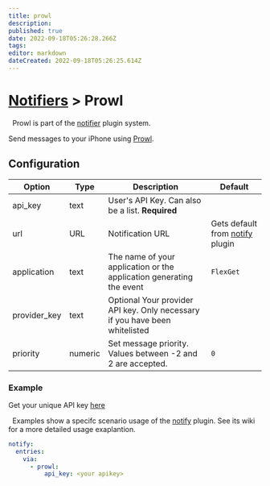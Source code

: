 ```yaml
---
title: prowl
description: 
published: true
date: 2022-09-18T05:26:28.266Z
tags: 
editor: markdown
dateCreated: 2022-09-18T05:26:25.614Z
---
```


# [Notifiers](/Plugins/Notifiers) > Prowl
<div class="alert alert-success" role="info">
  
  <span class="glyphicon glyphicon glyphicon-cog"></span>
  &nbsp; Prowl is part of the [notifier](/Plugins/Notifiers) plugin system.
</div>

Send messages to your iPhone using [Prowl](http://prowlapp.com).
## Configuration

| Option |Type|  Description | Default |
| --- | ---| --- |---|
|api_key|text|User's API Key. Can also be a list. **Required**
|url|URL|Notification URL | Gets default from [notify](/Plugins/Notifiers/notify) plugin
|application|text|The name of your application or the application generating the event|`FlexGet`
|provider_key|text|Optional	Your provider API key. Only necessary if you have been whitelisted
|priority|numeric| Set message priority. Values between -2 and 2 are accepted.| `0`|

### Example
Get your unique API key [here](/https://prowlapp.com/api_settings.php)

<div class="alert alert-warning" role="info">
  
  <span class="glyphicon glyphicon glyphicon-cog"></span>
  &nbsp; Examples show a specifc scenario usage of the [notify](/Plugins/notify) plugin. See its wiki for a more detailed usage exaplantion.
</div>

```yaml
notify:
  entries:
    via:
      - prowl:
          api_key: <your apikey>
```
